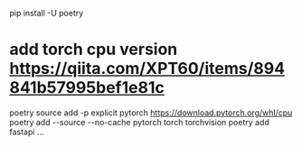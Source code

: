 pip install -U poetry

# add torch cpu version https://qiita.com/XPT60/items/894841b57995bef1e81c
poetry source add -p explicit pytorch https://download.pytorch.org/whl/cpu
poetry add --source --no-cache pytorch torch torchvision
poetry add fastapi ...
